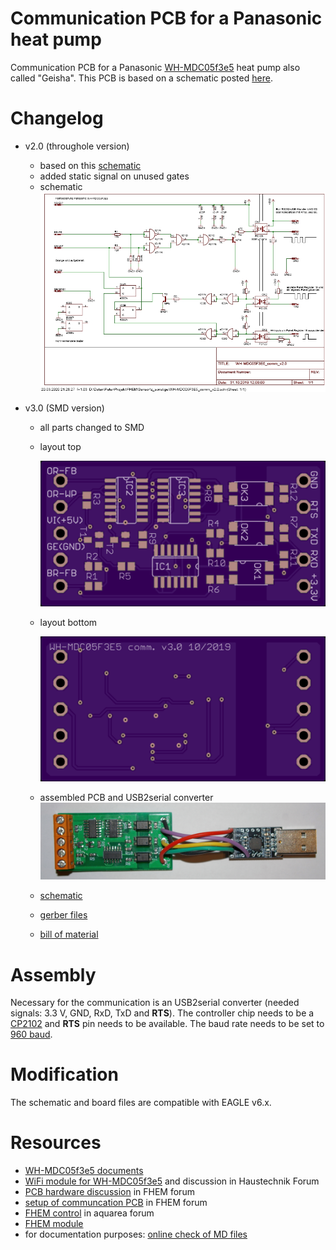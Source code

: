 # Communication PCB for a Panasonic heat pump
Communication PCB for a Panasonic [WH-MDC05f3e5](http://aquarea.smallsolutions.de/index.php?title=WH-MDC05f3e5) heat pump also called "Geisha". This PCB is based on a schematic posted [here](https://forum.fhem.de/index.php/topic,80916.msg879068.html#msg879068).

# Changelog

* v2.0 (throughole version)
  * based on this [schematic](https://forum.fhem.de/index.php/topic,80916.msg879068.html#msg879068)
  * added static signal on unused gates
  * schematic
    ![picture](pic/WH-MDC05F3E5_comm_v2.0_sch.jpg)

* v3.0 (SMD version)
  * all parts changed to SMD
  * layout top
  
    ![picture](pic/WH-MDC05F3E5_comm_v3.0_top.png)
  * layout bottom
  
    ![picture](pic/WH-MDC05F3E5_comm_v3.0_bot.png)
  * assembled PCB and USB2serial converter
    ![picture](pic/WH-MDC05F3E5_comm_v3.0-pic01.jpg)

  * [schematic](WH-MDC05F3E5_comm_v3.0_sch.pdf)
  * [gerber files](gerber/WH-MDC05F3E5_comm_v3.0_gerber.zip)
  * [bill of material](WH-MDC05F3E5_comm_v3.0_bom.xls)

# Assembly
Necessary for the communication is an USB2serial converter (needed signals: 3.3 V, GND, RxD, TxD and __RTS__). The controller chip needs to be a [CP2102](https://www.silabs.com/documents/public/data-sheets/CP2102-9.pdf) and __RTS__ pin needs to be available. The baud rate needs to be set to [960 baud](https://forum.fhem.de/index.php/topic,80916.msg729625.html#msg729625).

# Modification
The schematic and board files are compatible with EAGLE v6.x.

# Resources
* [WH-MDC05f3e5 documents](http://aquarea.smallsolutions.de/index.php?title=WH-MDC05f3e5#Links_zu_Original_Dokumenten)
* [WiFi module for WH-MDC05f3e5](https://www.haustechnikdialog.de/Forum/t/181931/Intensishome-Wifi-Modul-in-Kombination-mit-der-Panasonic-WH-MDC05F3E5-Geisha) and discussion in Haustechnik Forum
* [PCB hardware discussion](https://forum.fhem.de/index.php/topic,104628.msg985249.html#msg985249) in FHEM forum
* [setup of communcation PCB](https://forum.fhem.de/index.php/topic,80916.msg729625.html#msg729625) in FHEM forum
* [FHEM control](http://aquarea.smallsolutions.de/index.php?title=Steuerung_via_FHEM) in aquarea forum
* [FHEM module](https://github.com/der-lolo/aqaurea)
* for documentation purposes: [online check of MD files](https://dillinger.io/)
